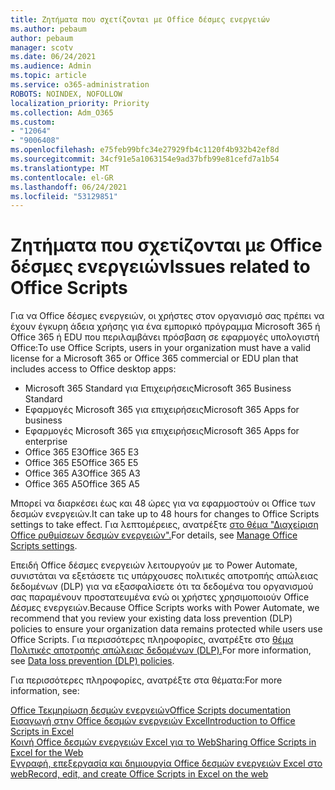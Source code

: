 ```yaml
---
title: Ζητήματα που σχετίζονται με Office δέσμες ενεργειών
ms.author: pebaum
author: pebaum
manager: scotv
ms.date: 06/24/2021
ms.audience: Admin
ms.topic: article
ms.service: o365-administration
ROBOTS: NOINDEX, NOFOLLOW
localization_priority: Priority
ms.collection: Adm_O365
ms.custom:
- "12064"
- "9006408"
ms.openlocfilehash: e75feb99bfc34e27929fb4c1120f4b932b42ef8d
ms.sourcegitcommit: 34cf91e5a1063154e9ad37bfb99e81cefd7a1b54
ms.translationtype: MT
ms.contentlocale: el-GR
ms.lasthandoff: 06/24/2021
ms.locfileid: "53129851"
---
```

# <a name="issues-related-to-office-scripts"></a><span data-ttu-id="80032-102">Ζητήματα που σχετίζονται με Office δέσμες ενεργειών</span><span class="sxs-lookup"><span data-stu-id="80032-102">Issues related to Office Scripts</span></span>

<span data-ttu-id="80032-103">Για να Office δέσμες ενεργειών, οι χρήστες στον οργανισμό σας πρέπει να έχουν έγκυρη άδεια χρήσης για ένα εμπορικό πρόγραμμα Microsoft 365 ή Office 365 ή EDU που περιλαμβάνει πρόσβαση σε εφαρμογές υπολογιστή Office:</span><span class="sxs-lookup"><span data-stu-id="80032-103">To use Office Scripts, users in your organization must have a valid license for a Microsoft 365 or Office 365 commercial or EDU plan that includes access to Office desktop apps:</span></span>

- <span data-ttu-id="80032-104">Microsoft 365 Standard για Επιχειρήσεις</span><span class="sxs-lookup"><span data-stu-id="80032-104">Microsoft 365 Business Standard</span></span>
- <span data-ttu-id="80032-105">Εφαρμογές Microsoft 365 για επιχειρήσεις</span><span class="sxs-lookup"><span data-stu-id="80032-105">Microsoft 365 Apps for business</span></span>
- <span data-ttu-id="80032-106">Εφαρμογές Microsoft 365 για επιχειρήσεις</span><span class="sxs-lookup"><span data-stu-id="80032-106">Microsoft 365 Apps for enterprise</span></span>
- <span data-ttu-id="80032-107">Office 365 E3</span><span class="sxs-lookup"><span data-stu-id="80032-107">Office 365 E3</span></span>
- <span data-ttu-id="80032-108">Office 365 E5</span><span class="sxs-lookup"><span data-stu-id="80032-108">Office 365 E5</span></span>
- <span data-ttu-id="80032-109">Office 365 A3</span><span class="sxs-lookup"><span data-stu-id="80032-109">Office 365 A3</span></span>
- <span data-ttu-id="80032-110">Office 365 A5</span><span class="sxs-lookup"><span data-stu-id="80032-110">Office 365 A5</span></span>

<span data-ttu-id="80032-111">Μπορεί να διαρκέσει έως και 48 ώρες για να εφαρμοστούν οι Office των δεσμών ενεργειών.</span><span class="sxs-lookup"><span data-stu-id="80032-111">It can take up to 48 hours for changes to Office Scripts settings to take effect.</span></span> <span data-ttu-id="80032-112">Για λεπτομέρειες, ανατρέξτε [στο θέμα "Διαχείριση Office ρυθμίσεων δεσμών ενεργειών".](/microsoft-365/admin/manage/manage-office-scripts-settings)</span><span class="sxs-lookup"><span data-stu-id="80032-112">For details, see [Manage Office Scripts settings](/microsoft-365/admin/manage/manage-office-scripts-settings).</span></span>

<span data-ttu-id="80032-113">Επειδή Office δέσμες ενεργειών λειτουργούν με το Power Automate, συνιστάται να εξετάσετε τις υπάρχουσες πολιτικές αποτροπής απώλειας δεδομένων (DLP) για να εξασφαλίσετε ότι τα δεδομένα του οργανισμού σας παραμένουν προστατευμένα ενώ οι χρήστες χρησιμοποιούν Office Δέσμες ενεργειών.</span><span class="sxs-lookup"><span data-stu-id="80032-113">Because Office Scripts works with Power Automate, we recommend that you review your existing data loss prevention (DLP) policies to ensure your organization data remains protected while users use ‎Office Scripts‎.</span></span> <span data-ttu-id="80032-114">Για περισσότερες πληροφορίες, ανατρέξτε στο [θέμα Πολιτικές αποτροπής απώλειας δεδομένων (DLP).](/power-automate/prevent-data-loss)</span><span class="sxs-lookup"><span data-stu-id="80032-114">For more information, see [Data loss prevention (DLP) policies](/power-automate/prevent-data-loss).</span></span>

<span data-ttu-id="80032-115">Για περισσότερες πληροφορίες, ανατρέξτε στα θέματα:</span><span class="sxs-lookup"><span data-stu-id="80032-115">For more information, see:</span></span>

[<span data-ttu-id="80032-116">Office Τεκμηρίωση δεσμών ενεργειών</span><span class="sxs-lookup"><span data-stu-id="80032-116">Office Scripts documentation</span></span>](/office/dev/scripts/)<br/>
[<span data-ttu-id="80032-117">Εισαγωγή στην Office δεσμών ενεργειών Excel</span><span class="sxs-lookup"><span data-stu-id="80032-117">Introduction to Office Scripts in Excel</span></span>](https://support.microsoft.com/office/introduction-to-office-scripts-in-excel-9fbe283d-adb8-4f13-a75b-a81c6baf163a)<br/>
[<span data-ttu-id="80032-118">Κοινή Office δεσμών ενεργειών Excel για το Web</span><span class="sxs-lookup"><span data-stu-id="80032-118">Sharing Office Scripts in Excel for the Web</span></span>](https://support.microsoft.com/office/sharing-office-scripts-in-excel-for-the-web-226eddbc-3a44-4540-acfe-fccda3d1122b)<br/>
[<span data-ttu-id="80032-119">Εγγραφή, επεξεργασία και δημιουργία Office δεσμών ενεργειών Excel στο web</span><span class="sxs-lookup"><span data-stu-id="80032-119">Record, edit, and create Office Scripts in Excel on the web</span></span>](/office/dev/scripts/tutorials/excel-tutorial)